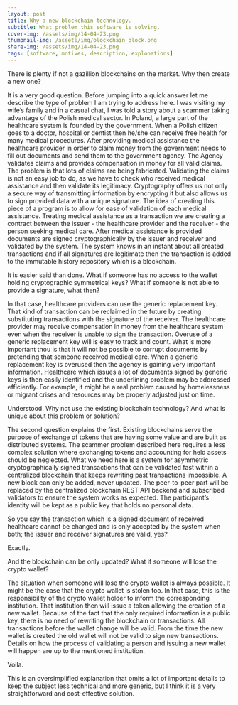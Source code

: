 ```yaml
---
layout: post
title: Why a new blockchain technology.
subtitle: What problem this software is solving.
cover-img: /assets/img/14-04-23.png
thumbnail-img: /assets/img/blockchain_block.png
share-img: /assets/img/14-04-23.png
tags: [software, motives, description, explonations]
---
```


There is plenty if not a gazillion blockchains on the market. Why then create a new one?

It is a very good question. Before jumping into a quick answer let me describe the type of problem I am trying to address here.
I was visiting my wife’s family and in a casual chat, I was told a story about a scammer taking advantage of the Polish medical sector. In Poland, a large part of the healthcare system is founded by the government. When a Polish citizen goes to a doctor, hospital or dentist then he/she can receive free health for many medical procedures. After providing medical assistance the healthcare provider in order to claim money from the government needs to fill out documents and send them to the government agency. The Agency validates claims and provides compensation in money for all valid claims. The problem is that lots of claims are being fabricated. Validating the claims is not an easy job to do, as we have to check who received medical assistance and then validate its legitimacy.
Cryptography offers us not only a secure way of transmitting information by encrypting it but also allows us to sign provided data with a unique signature. 
The idea of creating this piece of a program is to allow for ease of validation of each medical assistance. Treating medical assistance as a transaction we are creating a contract between the issuer - the healthcare provider and the receiver - the person seeking medical care. After medical assistance is provided documents are signed cryptographically by the issuer and receiver and validated by the system. The system knows in an instant about all created transactions and if all signatures are legitimate then the transaction is added to the immutable history repository which is a blockchain.

It is easier said than done. What if someone has no access to the wallet holding cryptographic symmetrical keys? What if someone is not able to provide a signature, what then?

In that case, healthcare providers can use the generic replacement key. That kind of transaction can be reclaimed in the future by creating substituting transactions with the signature of the receiver. The healthcare provider may receive compensation in money from the healthcare system even when the receiver is unable to sign the transaction. Overuse of a generic replacement key will is easy to track and count. What is more important thou is that it will not be possible to corrupt documents by pretending that someone received medical care. When a generic replacement key is overused then the agency is gaining very important information. Healthcare which issues a lot of documents signed by generic keys is then easily identified and the underlining problem may be addressed efficiently. For example, it might be a real problem caused by homelessness or migrant crises and resources may be properly adjusted just on time.

Understood. Why not use the existing blockchain technology? And what is unique about this problem or solution?

The second question explains the first. Existing blockchains serve the purpose of exchange of tokens that are having some value and are built as distributed systems. The scammer problem described here requires a less complex solution where exchanging tokens and accounting for held assets should be neglected. What we need here is a system for asymmetric cryptographically signed transactions that can be validated fast within a centralized blockchain that keeps rewriting past transactions impossible. A new block can only be added, never updated. The peer-to-peer part will be replaced by the centralized blockchain REST API backend and subscribed validators to ensure the system works as expected. The participant’s identity will be kept as a public key that holds no personal data.

So you say the transaction which is a signed document of received healthcare cannot be changed and is only accepted by the system when both; the issuer and receiver signatures are valid, yes?

Exactly.

And the blockchain can be only updated? What if someone will lose the crypto wallet?

The situation when someone will lose the crypto wallet is always possible. It might be the case that the crypto wallet is stolen too. In that case, this is the responsibility of the crypto wallet holder to inform the corresponding institution. That institution then will issue a token allowing the creation of a new wallet. Because of the fact that the only required information is a public key, there is no need of rewriting the blockchain or transactions. All transactions before the wallet change will be valid. From the time the new wallet is created the old wallet will not be valid to sign new transactions. Details on how the process of validating a person and issuing a new wallet will happen are up to the mentioned institution.

Voila.

This is an oversimplified explanation that omits a lot of important details to keep the subject less technical and more generic, but I think it is a very straightforward and cost-effective solution.

